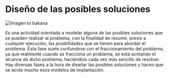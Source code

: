 # Diseño de las posibles soluciones
![Imagen to bakana]( http://blog.aulaformativa.com/wp-content/uploads/2014/11/principales-problemas-solucion-diseno-web-ressponsive-fase-inicial-compleja.jpg )

Es una actividad orientada a modelar alguna de las posibles soluciones que se pueden realizar al problema, con la finalidad de resumir, previo a cualquier ejecución, las posibilidades que se tienen para abordar el problema.
Esta fase suele confundirse con el fraccionamiento del problema, ya que realmente cuando se fracciona un problema, se está acotando el alcance de dicho problema, haciéndolo cada vez más sencillo de resolver.
Hay diversas fases a la hora de diseñar las posibles soluciones y hacen que se acote mucho esos modelos de implantación.
